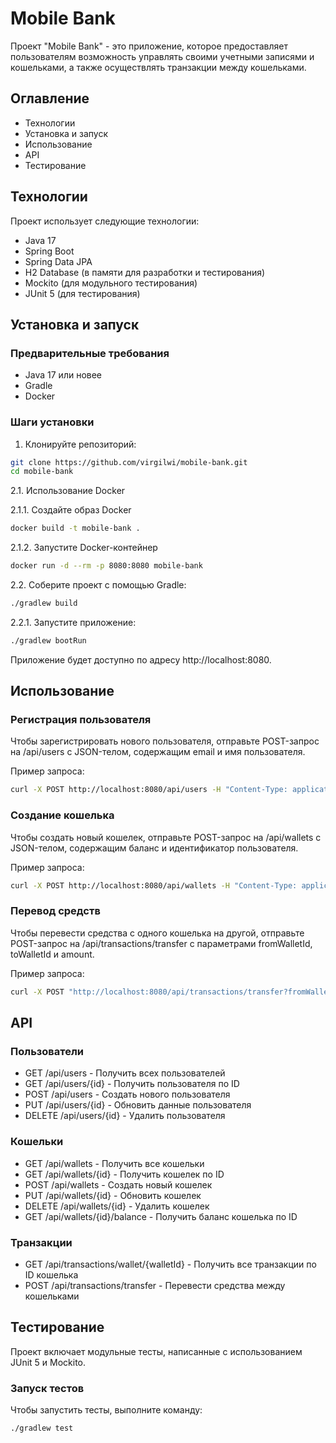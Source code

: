 # Mobile Bank
Проект "Mobile Bank" - это приложение, которое предоставляет пользователям возможность управлять своими учетными записями и кошельками, а также осуществлять транзакции между кошельками.

## Оглавление
- Технологии
- Установка и запуск
- Использование
- API
- Тестирование
## Технологии
Проект использует следующие технологии:

- Java 17
- Spring Boot
- Spring Data JPA
- H2 Database (в памяти для разработки и тестирования)
- Mockito (для модульного тестирования)
- JUnit 5 (для тестирования)
## Установка и запуск
### Предварительные требования
- Java 17 или новее
- Gradle
- Docker
### Шаги установки
1. Клонируйте репозиторий:

```sh
git clone https://github.com/virgilwi/mobile-bank.git
cd mobile-bank
```
2.1. Использование Docker

2.1.1. Создайте образ Docker
```sh
docker build -t mobile-bank .
```
2.1.2. Запустите Docker-контейнер
```sh
docker run -d --rm -p 8080:8080 mobile-bank
```

2.2. Соберите проект с помощью Gradle:
```sh
./gradlew build
```
2.2.1. Запустите приложение:

```sh
./gradlew bootRun
```
Приложение будет доступно по адресу http://localhost:8080.



## Использование
### Регистрация пользователя
Чтобы зарегистрировать нового пользователя, отправьте POST-запрос на /api/users с JSON-телом, содержащим email и имя пользователя.

Пример запроса:

```sh
curl -X POST http://localhost:8080/api/users -H "Content-Type: application/json" -d '{"email":"test@example.com", "name":"John Doe"}'
```
### Создание кошелька
Чтобы создать новый кошелек, отправьте POST-запрос на /api/wallets с JSON-телом, содержащим баланс и идентификатор пользователя.

Пример запроса:

```sh
curl -X POST http://localhost:8080/api/wallets -H "Content-Type: application/json" -d '{"balance":100.0, "user":{"id":1}}'
```
### Перевод средств
Чтобы перевести средства с одного кошелька на другой, отправьте POST-запрос на /api/transactions/transfer с параметрами fromWalletId, toWalletId и amount.

Пример запроса:

```sh
curl -X POST "http://localhost:8080/api/transactions/transfer?fromWalletId=1&toWalletId=2&amount=50.00"
```

## API
### Пользователи
- GET /api/users - Получить всех пользователей
- GET /api/users/{id} - Получить пользователя по ID
- POST /api/users - Создать нового пользователя
- PUT /api/users/{id} - Обновить данные пользователя
- DELETE /api/users/{id} - Удалить пользователя
### Кошельки
- GET /api/wallets - Получить все кошельки
- GET /api/wallets/{id} - Получить кошелек по ID
- POST /api/wallets - Создать новый кошелек
- PUT /api/wallets/{id} - Обновить кошелек
- DELETE /api/wallets/{id} - Удалить кошелек
- GET /api/wallets/{id}/balance - Получить баланс кошелька по ID
### Транзакции
- GET /api/transactions/wallet/{walletId} - Получить все транзакции по ID кошелька
- POST /api/transactions/transfer - Перевести средства между кошельками
## Тестирование
Проект включает модульные тесты, написанные с использованием JUnit 5 и Mockito.

### Запуск тестов
Чтобы запустить тесты, выполните команду:

```sh
./gradlew test
```
